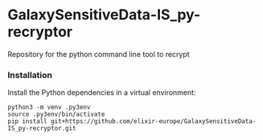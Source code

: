 # GalaxySensitiveData-IS_py-recryptor
Repository for the python command line tool to recrypt


### Installation
Install the Python dependencies in a virtual environment:

```
python3 -m venv .py3env
source .py3env/bin/activate
pip install git+https://github.com/elixir-europe/GalaxySensitiveData-IS_py-recryptor.git
```


